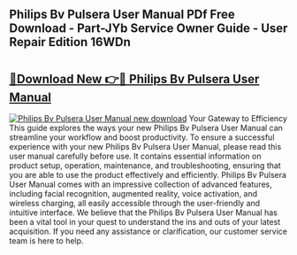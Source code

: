 ## Philips Bv Pulsera User Manual PDf Free Download - Part-JYb Service Owner Guide - User Repair Edition 16WDn

# <h2><a href="http://cf1198.oget.top/?id=Philips+Bv+Pulsera+User+Manual">🔗Download New 👉🔴 Philips Bv Pulsera User Manual</a></h2>

[![Philips Bv Pulsera User Manual new download](https://i.imgur.com/5g1atiW.png)](http://cf1198.oget.top/?id=Philips+Bv+Pulsera+User+Manual)
Your Gateway to Efficiency This guide explores the ways your new Philips Bv Pulsera User Manual can streamline your workflow and boost productivity. To ensure a successful experience with your new Philips Bv Pulsera User Manual, please read this user manual carefully before use. It contains essential information on product setup, operation, maintenance, and troubleshooting, ensuring that you are able to use the product effectively and efficiently. Philips Bv Pulsera User Manual comes with an impressive collection of advanced features, including facial recognition, augmented reality, voice activation, and wireless charging, all easily accessible through the user-friendly and intuitive interface. We believe that the Philips Bv Pulsera User Manual has been a vital tool in your quest to understand the ins and outs of your latest acquisition. If you need any assistance or clarification, our customer service team is here to help.
